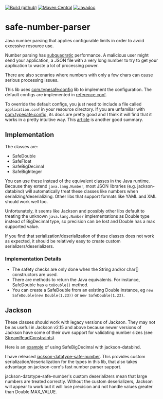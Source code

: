 [![Build (github)](https://github.com/pjfanning/safe-number-parser/actions/workflows/ci.yml/badge.svg)](https://github.com/pjfanning/safe-number-parser/actions/workflows/ci.yml)
[![Maven Central](https://maven-badges.herokuapp.com/maven-central/com.github.pjfanning/safe-number-parser/badge.svg)](https://maven-badges.herokuapp.com/maven-central/com.github.pjfanning/safe-number-parser)
[![Javadoc](https://javadoc.io/badge/com.github.pjfanning/safe-number-parser.svg)](https://javadoc.io/doc/com.github.pjfanning/safe-number-parser)

# safe-number-parser
Java number parsing that applies configurable limits in order to avoid excessive resource use.

Number parsing has [subquadratic](https://en.wiktionary.org/wiki/subquadratic) performance. A malicious user might
send your application, a JSON file with a very long number to try to get your application to waste a lot of processing power.

There are also scenarios where numbers with only a few chars can cause serious processing issues.

This lib uses [com.typesafe:config](https://github.com/lightbend/config) lib to implement the configuration.
The default configs are implemented in [reference.conf](https://github.com/pjfanning/safe-number-parser/blob/main/src/main/resources/reference.conf).

To override the default configs, you just need to include a file called `application.conf` in your resource directory.
If you are unfamiliar with [com.typesafe:config](https://github.com/lightbend/config), its docs are pretty good and
I think it will find that it works in a pretty intuitive way.
This [article](https://mincong.io/2019/12/08/typesafe-config/) is another good summary.

## Implementation

The classes are:
* SafeDouble
* SafeFloat
* SafeBigDecimal
* SafeBigInteger

You can use these instead of the equivalent classes in the Java runtime. Because they extend `java.lang.Number`, most
JSON libraries (e.g. jackson-databind) will automatically treat these classes like numbers when serializing/deserializing.
Other libs that support formats like YAML and XML should work well too.

Unfortunately, it seems like Jackson and possibly other libs default to treating the unknown `java.lang.Number` implementations
as Double type instead of BigDecimal type, so precision can be lost and Double has a max supported value.

If you find that serialization/deserialization of these classes does not work as expected,
it should be relatively easy to create custom serializers/deserializers.

### Implementation Details

* The safety checks are only done when the String and/or char[] constructors are used.
* There are methods to return the Java equivalents. For instance, SafeDouble has a `toDouble()` method.
* You can create a SafeDouble from an existing Double instance, eg `new SafeDouble(new Double(1.23))` or `new SafeDouble(1.23)`.

## Jackson

These classes should work with legacy versions of Jackson. They may not be as useful in Jackson v2.15 and above
because newer versions of Jackson have some of their own support for validating number sizes
(see [StreamReadConstraints](https://javadoc.io/static/com.fasterxml.jackson.core/jackson-core/2.15.0-rc2/com/fasterxml/jackson/core/StreamReadConstraints.html)).

Here is an [example](https://github.com/pjfanning/jackson-datatype-safe-number/blob/main/src/test/java/com/github/pjfanning/jackson/safenumber/TestPlainMapper.java) of using SafeBigDecimal with jackson-databind.

I have released [jackson-datatype-safe-number](https://github.com/pjfanning/jackson-datatype-safe-number).
This provides custom serialization/deserialization for the types in this lib, that also takes advantage on jackson-core's
fast number parser support.

jackson-datatype-safe-number's custom deserializers mean that large numbers are treated correctly. Without the custom deserializers,
Jackson will appear to work but it will lose precision and not handle values greater than Double.MAX_VALUE.

